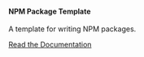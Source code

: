 #### NPM Package Template
A template for writing NPM packages.

[Read the Documentation](http://packages.cleverbeagle.com/template)
